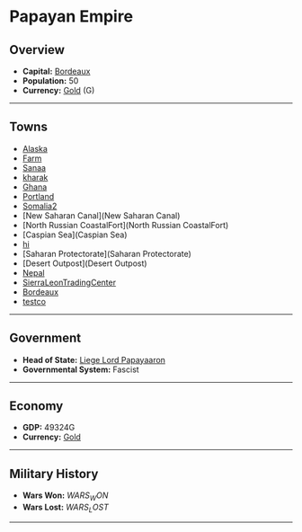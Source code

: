 # Papayan Empire

## Overview

- **Capital:** [Bordeaux](Bordeaux)
- **Population:** 50
- **Currency:** [Gold](Gold) (G)

---

## Towns

- [Alaska](Alaska)
- [Farm](Farm)
- [Sanaa](Sanaa)
- [kharak](kharak)
- [Ghana](Ghana)
- [Portland](Portland)
- [Somalia2](Somalia2)
- [New Saharan Canal](New Saharan Canal)
- [North Russian CoastalFort](North Russian CoastalFort)
- [Caspian Sea](Caspian Sea)
- [hi](hi)
- [Saharan Protectorate](Saharan Protectorate)
- [Desert Outpost](Desert Outpost)
- [Nepal](Nepal)
- [SierraLeonTradingCenter](SierraLeonTradingCenter)
- [Bordeaux](Bordeaux)
- [testco](testco)

---

## Government

- **Head of State:** [Liege Lord Papayaaron](Papayaaron)
- **Governmental System:** Fascist

---

## Economy

- **GDP:** 49324G
- **Currency:** [Gold](Gold)

---

## Military History

- **Wars Won:** $WARS_WON$
- **Wars Lost:** $WARS_LOST$

---

